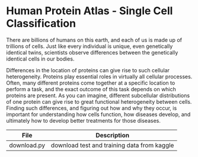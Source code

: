 # Human Protein Atlas - Single Cell Classification

There are billions of humans on this earth, and each of us is made up of trillions of cells. 
Just like every individual is unique, even genetically identical twins, scientists observe differences between 
the genetically identical cells in our bodies.

Differences in the location of proteins can give rise to such cellular heterogeneity. Proteins play essential roles
in virtually all cellular processes. Often, many different proteins come together at a specific location 
to perform a task, and the exact outcome of this task depends on which proteins are present. 
As you can imagine, different subcellular distributions of one protein can give rise to great functional heterogeneity between cells.
Finding such differences, and figuring out how and why they occur, is important for understanding how cells 
function, how diseases develop, and ultimately how to develop better treatments for those diseases.

| File | Description|
|-----------------| -------------------------------------------------------------------------|
| download.py | download test and training data from kaggle |
